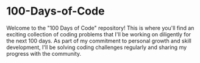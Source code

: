 # 100-Days-of-Code
Welcome to the "100 Days of Code" repository! This is where you'll find an exciting collection of coding problems that I'll be working on diligently for the next 100 days. As part of my commitment to personal growth and skill development, I'll be solving coding challenges regularly and sharing my progress with the community.
